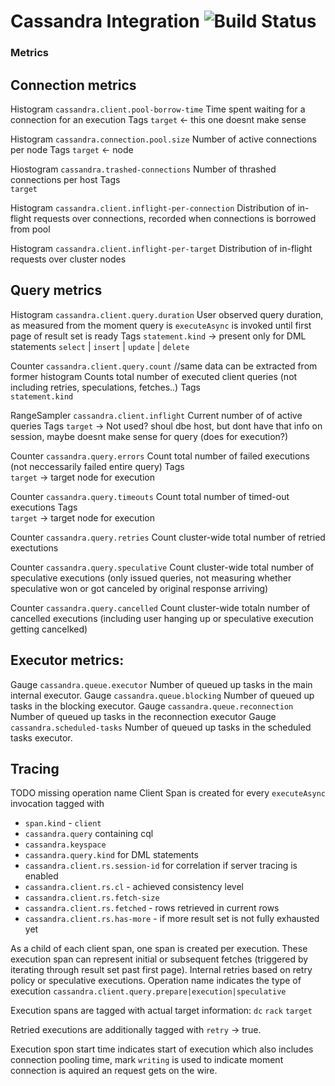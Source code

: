 Cassandra Integration   ![Build Status](https://travis-ci.org/kamon-io/kamon-cassandra.svg?branch=master)
==========================


### Metrics ###

Connection metrics
---------------------------------------
Histogram `cassandra.client.pool-borrow-time`
    Time spent waiting for a connection for an execution
    Tags
        `target` <- this one doesnt make sense

Histogram `cassandra.connection.pool.size`
    Number of active connections per node
    Tags 
        `target` <- node

Hiostogram `cassandra.trashed-connections`
    Number of thrashed connections per host
    Tags   
        `target`

Histogram `cassandra.client.inflight-per-connection`
    Distribution of in-flight requests over connections, recorded when connections is borrowed from pool

Histogram `cassandra.client.inflight-per-target`
    Distribution of in-flight requests over cluster nodes




Query metrics
---------------------------------------

Histogram `cassandra.client.query.duration`
    User observed query duration, as measured from the moment query is `executeAsync` is invoked until first page of result set is ready
    Tags
        `statement.kind` -> present only for DML statements `select` | `insert` | `update` | `delete`

Counter `cassandra.client.query.count`  //same data can be extracted from former histogram
    Counts total number of executed client queries (not including retries, speculations, fetches..)
    Tags   
        `statement.kind`

RangeSampler `cassandra.client.inflight`
    Current number of of active queries
    Tags
        `target` -> Not used? shoul dbe host, but dont have that info on session, maybe doesnt make sense
        for query (does for execution?)

Counter `cassandra.query.errors` 
    Count total number of failed executions (not neccessarily failed entire query)
    Tags    
        `target` -> target node for execution
 
Counter `cassandra.query.timeouts` 
    Count total number of timed-out executions
    Tags    
        `target` -> target node for execution
 
Counter `cassandra.query.retries`
    Count cluster-wide total number of retried exectutions
    
Counter `cassandra.query.speculative`
    Count cluster-wide total number of speculative executions (only issued queries, not measuring whether speculative won or got canceled by original response arriving)

Counter `cassandra.query.cancelled`
    Count cluster-wide totaln number of cancelled executions (including user hanging up or speculative execution getting cancelked)
    



Executor metrics:
----------------------------------------

Gauge `cassandra.queue.executor` 
    Number of queued up tasks in the main internal executor.
Gauge `cassandra.queue.blocking`
    Number of queued up tasks in the blocking executor.
Gauge `cassandra.queue.reconnection`
    Number of queued up tasks in the reconnection executor
Gauge `cassandra.scheduled-tasks`
    Number of queued up tasks in the scheduled tasks executor.




Tracing
----------------------------------------------
TODO missing operation name
Client Span is created for every `executeAsync` invocation tagged with 
- `span.kind` - `client`
- `cassandra.query` containing cql
- `cassandra.keyspace` 
- `cassandra.query.kind` for DML statements
- `cassandra.client.rs.session-id` for correlation if server tracing is enabled
- `cassandra.client.rs.cl` - achieved consistency level
- `cassandra.client.rs.fetch-size` 
- `cassandra.client.rs.fetched` - rows retrieved in current rows
- `cassandra.client.rs.has-more` - if more result set is not fully exhausted yet


As a child of each client span, one span is created per execution. These execution span can represent
initial or subsequent fetches (triggered by iterating through result set past first page). Internal retries
based on retry policy or speculative executions.
Operation name indicates the type of execution
    `cassandra.client.query.prepare|execution|speculative`

Execution spans are tagged with actual target information:
    `dc`
    `rack`
    `target`

Retried executions are additionally tagged with `retry` -> true.


Execution spon start time indicates start of execution which also includes connection pooling time,
mark `writing` is used to indicate moment connection is aquired an request gets on the wire.


